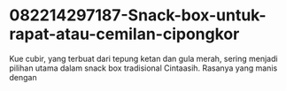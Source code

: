 # 082214297187-Snack-box-untuk-rapat-atau-cemilan-cipongkor
Kue cubir, yang terbuat dari tepung ketan dan gula merah, sering menjadi pilihan utama dalam snack box tradisional Cintaasih. Rasanya yang manis dengan 
